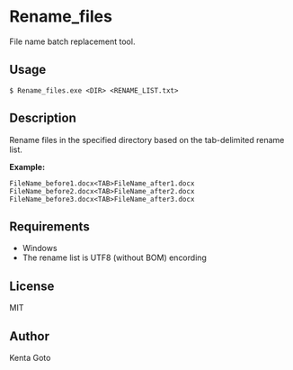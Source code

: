 # Rename_files 
File name batch replacement tool.  

## Usage  
```
$ Rename_files.exe <DIR> <RENAME_LIST.txt>
```

## Description  
Rename files in the specified directory based on the tab-delimited rename list.  

**Example:**
```
FileName_before1.docx<TAB>FileName_after1.docx
FileName_before2.docx<TAB>FileName_after2.docx
FileName_before3.docx<TAB>FileName_after3.docx
```

## Requirements
- Windows
- The rename list is UTF8 (without BOM) encording

## License
MIT

## Author  
Kenta Goto
